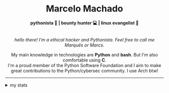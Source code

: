 <h1 align="center"> Marcelo Machado </h1> <!-- <img src="https://tryhackme-badges.s3.amazonaws.com/mmaachado.png" alt="TryHackMe"> -->
    
<div align="center">
<b>pythonista 🐍 | bounty hunter 💻 | linux evangelist 🐧</b>
<br>
<br>

<i>hello there! I'm a ethical hacker and Pythonista. Feel free to call me Marquês or Marcs.</i>

<p>

My main knowledge in technologies are **Python** and **bash**. But I'm also comfortable using **C**. <br/>
I'm a proud member of the Python Software Foundation and I aim to make great contributions to the Python/cybersec community. I use Arch btw!
</p>

</div>

---

<details closed>    
<summary>my stats</summary>

<!--START_SECTION:waka-->
**I'm a Night 🦉** 

```text
🌞 Morning    43 commits     ███░░░░░░░░░░░░░░░░░░░░░░   14.24% 
🌆 Daytime    92 commits     ███████░░░░░░░░░░░░░░░░░░   30.46% 
🌃 Evening    156 commits    █████████████░░░░░░░░░░░░   51.66% 
🌙 Night      11 commits     █░░░░░░░░░░░░░░░░░░░░░░░░   3.64%

```


📊 **This Week I Spent My Time On** 

```text
⌚︎ Time Zone: America/Sao_Paulo

💬 Programming Languages: 
Markdown                 2 hrs 19 mins       ████████████░░░░░░░░░░░░░   51.4% 
Python                   1 hr 54 mins        ██████████░░░░░░░░░░░░░░░   42.04% 
Git Config               6 mins              ░░░░░░░░░░░░░░░░░░░░░░░░░   2.43% 
TOML                     4 mins              ░░░░░░░░░░░░░░░░░░░░░░░░░   1.6% 
Text                     4 mins              ░░░░░░░░░░░░░░░░░░░░░░░░░   1.56%

🔥 Editors: 
VS Code                  2 hrs 57 mins       ████████████████░░░░░░░░░   65.48% 
Obsidian                 1 hr 33 mins        ████████░░░░░░░░░░░░░░░░░   34.52%

💻 Operating System: 
Windows                  4 hrs 31 mins       █████████████████████████   100.0%

```


 Last Updated on 29/04/2025
<!--END_SECTION:waka-->

<!-- <div>
        <a target="_blank" rel="noopener noreferrer" href="https://github.com/mmaachado?tab=repositories"><img src="https://github-readme-stats.vercel.app/api/top-langs/?username=mmaachado&hide=html,css,swift,ruby&langs_count=6&hide_border=true&layout=compact&show_icons=true&line_height=10&theme=transparent&title_color=4a86d1&custom_title=favourite%20languages"
       alt="most used languages" align="right"></a>
     <a target="_blank" rel="noopener noreferrer" href="https://wakatime.com/@mmachado"><img width="400rem" src="https://github-readme-stats.vercel.app/api/wakatime?username=mmachado&theme=transparent&hide_border=true&hide=markdown,html,css,text,other,yaml,json,prolog,dart,docker,xml,gitconfig,TSQL&hide_title=true&line_height=50&langs_count=4&layout=default" alt="wakatime stats" align="left" /></a> 
        

</div>

 <img src="https://raw.githubusercontent.com/MicaelliMedeiros/micaellimedeiros/master/image/computer-illustration.png" min-width="400px" max-width="400px" width="400px" align="right" alt="computer-illustration.png"> -->
<!-- [![Buy me a coffee](https://img.shields.io/badge/Buy%20Me%20a%20Coffee-ffdd00?style=for-the-badge&logo=buy-me-a-coffee&logoColor=black)](https://www.buymeacoffee.com/anticodingclub) -->

</details>

